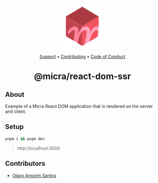 <p align="center">
  <img src="https://raw.githubusercontent.com/micrajs/.github/latest/assets/micra-logo.png" />
</p>

<p align="center">
  <a href="https://github.com/micrajs/.github/blob/latest/SUPPORT.md">Support</a> •
  <a href="https://github.com/micrajs/.github/blob/latest/CONTRIBUTING.md">Contributing</a> •
  <a href="https://github.com/micrajs/.github/blob/latest/CODE_OF_CONDUCT.md">Code of Conduct</a>
</p>

<h1 align="center">@micra/react-dom-ssr</h1>

## About

Example of a Micra React DOM application that is rendered on the server and client.

## Setup

```bash
pnpm i && pnpm dev
```

> http://localhost:3000

## Contributors

- [Olavo Amorim Santos](https://github.com/olavoasantos)
